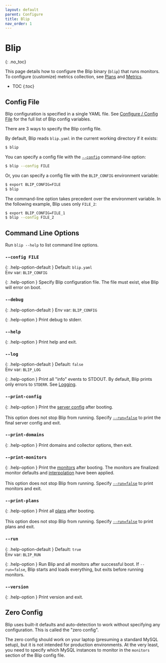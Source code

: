 ```yaml
---
layout: default
parent: Configure
title: Blip
nav_order: 1
---
```


# Blip
{: .no_toc}

This page details how to configure the Blip binary (`blip`) that runs monitors.
To configure (customize) metrics collection, see [Plans](../plans/) and [Metrics](../metrics/).

* TOC
{:toc}

## Config File

Blip configuration is specified in a single YAML file.
See [Configure / Config File](config-file) for the full list of Blip config variables.

There are 3 ways to specify the Blip config file.

By default, Blip reads `blip.yaml` in the current working directory if it exists:

```sh
$ blip
```

You can specify a config file with the [`--config`](#--config-file) command-line option:

```sh
$ blip --config FILE
```

Or, you can specify a config file with the `BLIP_CONFIG` environment variable:

```sh
$ export BLIP_CONFIG=FILE
$ blip
```

The command-line option takes precedent over the environment variable.
In the following example, Blip uses only `FILE_2`:

```sh
$ export BLIP_CONFIG=FILE_1
$ blip --config FILE_2
```


## Command Line Options

Run `blip --help` to list command line options.

### `--config FILE`

{: .help-option-default }
Default: `blip.yaml`<br>
Env var: `BLIP_CONFIG`

{: .help-option }
Specify Blip configuration file.
The file must exist, else Blip will error on boot.

### `--debug`

{: .help-option-default }
Env var: `BLIP_CONFIG`

{: .help-option }
Print debug to stderr.

### `--help`

{: .help-option }
Print help and exit.

### `--log`

{: .help-option-default }
Default: `false`<br>
Env var: `BLIP_LOG`

{: .help-option }
Print all "info" events to STDOUT.
By default, Blip prints only errors to `STDERR`.
See [Logging](logging).

### `--print-config`

{: .help-option }
Print the [server config](config-file) after booting.
<br><br>
This option does not stop Blip from running.
Specify [`--run=false`](#--run) to print the final server config and exit.

### `--print-domains`

{: .help-option }
Print domains and collector options, then exit.

### `--print-monitors`

{: .help-option }
Print the [monitors](config-file) after booting.
The monitors are finalized: monitor defaults and [interpolation](interpolation) have been applied.
<br><br>
This option does not stop Blip from running.
Specify [`--run=false`](#--run) to print monitors and exit.

### `--print-plans`

{: .help-option }
Print all [plans](../plans/) after booting.
<br><br>
This option does not stop Blip from running.
Specify [`--run=false`](#--run) to print plans and exit.

### `--run`

{: .help-option-default }
Default: `true`<br>
Env var: `BLIP_RUN`

{: .help-option }
Run Blip and all monitors after successful boot.
If `--run=false`, Blip starts and loads everything, but exits before running monitors.

### `--version`

{: .help-option }
Print version and exit.

## Zero Config

Blip uses built-it defaults and auto-detection to work without specifying any configuration.
This is called the "zero config".

The zero config should work on your laptop (presuming a standard MySQL setup), but it is not intended for production environments.
At the very least, you need to specify which MySQL instances to monitor in the `monitors` section of the Blip config file.

